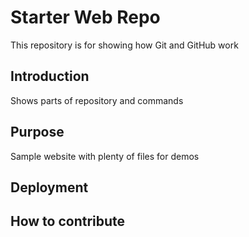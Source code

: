 # Starter Web Repo

This repository is for showing how Git and GitHub work

## Introduction
Shows parts of repository and commands

## Purpose
Sample website with plenty of files for demos

## Deployment

## How to contribute
